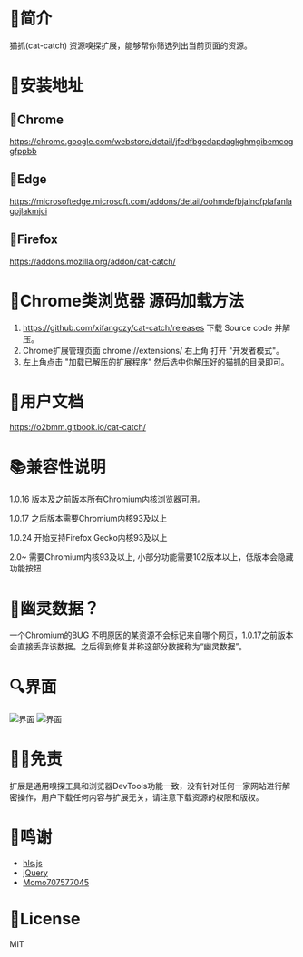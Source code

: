 # 📑简介
猫抓(cat-catch) 资源嗅探扩展，能够帮你筛选列出当前页面的资源。

# 📖安装地址
## 🐴Chrome
https://chrome.google.com/webstore/detail/jfedfbgedapdagkghmgibemcoggfppbb
## 🦄Edge
https://microsoftedge.microsoft.com/addons/detail/oohmdefbjalncfplafanlagojlakmjci
## 🦊Firefox
https://addons.mozilla.org/addon/cat-catch/

# 📘Chrome类浏览器 源码加载方法
1. https://github.com/xifangczy/cat-catch/releases 下载 Source code 并解压。
2. Chrome扩展管理页面 chrome://extensions/ 右上角 打开 "开发者模式"。
3. 左上角点击 "加载已解压的扩展程序" 然后选中你解压好的猫抓的目录即可。

# 📒用户文档
https://o2bmm.gitbook.io/cat-catch/

# 📚兼容性说明
1.0.16 版本及之前版本所有Chromium内核浏览器可用。

1.0.17 之后版本需要Chromium内核93及以上

1.0.24 开始支持Firefox Gecko内核93及以上

2.0~ 需要Chromium内核93及以上, 小部分功能需要102版本以上，低版本会隐藏功能按钮

# 👻幽灵数据？
一个Chromium的BUG 不明原因的某资源不会标记来自哪个网页，1.0.17之前版本会直接丢弃该数据。之后得到修复并称这部分数据称为“幽灵数据”。

# 🔍界面
![界面](https://raw.githubusercontent.com/xifangczy/cat-catch/master/README/a.png)
![界面](https://raw.githubusercontent.com/xifangczy/cat-catch/master/README/b.png)

# 🤚🏻免责
扩展是通用嗅探工具和浏览器DevTools功能一致，没有针对任何一家网站进行解密操作，用户下载任何内容与扩展无关，请注意下载资源的权限和版权。

# 💖鸣谢
- [hls.js](https://github.com/video-dev/hls.js)
- [jQuery](https://github.com/jquery/jquery)
- [Momo707577045](https://github.com/Momo707577045)

# 📜License
MIT
